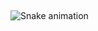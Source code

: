 <br><p align="center">
 
 
![Snake animation](https://github.com/larissahol/larissahol/blob/output/github-contribution-grid-snake.svg)
</p></br>
 
